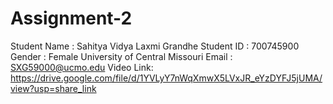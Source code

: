 # Assignment-2
Student Name : Sahitya Vidya Laxmi Grandhe
Student ID : 700745900
Gender : Female
University of Central Missouri
Email : SXG59000@ucmo.edu
Video Link:
https://drive.google.com/file/d/1YVLyY7nWqXmwX5LVxJR_eYzDYFJ5jUMA/view?usp=share_link

